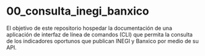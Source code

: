 # 00_consulta_inegi_banxico
El objetivo de este repositorio hospedar la documentación de una aplicación de interfaz de línea de comandos (CLI) que permita la consulta de los indicadores oportunos que publican INEGI y Banxico por medio de su API.
